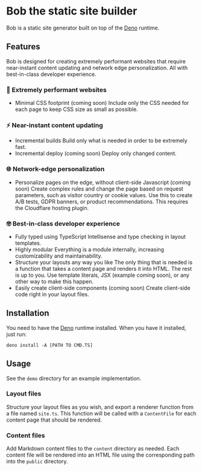# Bob the static site builder

Bob is a static site generator built on top of the [Deno](https://deno.land) runtime.

## Features

Bob is designed for creating extremely performant websites that require near-instant content updating and network edge personalization. All with best-in-class developer experience.

### 🚀 Extremely performant websites

- Minimal CSS footprint (coming soon)
  Include only the CSS needed for each page to keep CSS size as small as possible.

### ⚡ Near-instant content updating

- Incremental builds
  Build only what is needed in order to be extremely fast.
- Incremental deploy (coming soon)
  Deploy only changed content.

### 🌐 Network-edge personalization

- Personalize pages on the edge, without client-side Javascript (coming soon)
  Create complex rules and change the page based on request parameters, such as visitor country or cookie values. Use this to create A/B tests, GDPR banners, or product recommendations. This requires the Cloudflare hosting plugin.

### 🤓 Best-in-class developer experience

- Fully typed using TypeScript
  Intellisense and type checking in layout templates.
- Highly modular
  Everything is a module internally, increasing customizability and maintainability.
- Structure your layouts any way you like
  The only thing that is needed is a function that takes a content page and renders it into HTML. The rest is up to you. Use template literals, JSX (example coming soon), or any other way to make this happen.
- Easily create client-side components (coming soon)
  Create client-side code right in your layout files.

## Installation

You need to have the [Deno](https://deno.land) runtime installed. When you have it installed, just run:

```
deno install -A [PATH TO CMD.TS]
```

## Usage

See the `demo` directory for an example implementation.

### Layout files

Structure your layout files as you wish, and export a renderer function from a file named `site.ts`. This function will be called with a `ContentFile` for each content page that should be rendered.

### Content files

Add Markdown content files to the `content` directory as needed. Each content file will be rendered into an HTML file using the corresponding path into the `public` directory.
